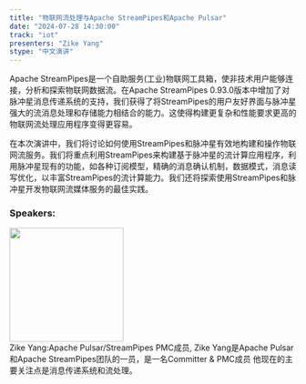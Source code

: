 ```yaml
---
title: "物联网流处理与Apache StreamPipes和Apache Pulsar"
date: "2024-07-28 14:30:00" 
track: "iot"
presenters: "Zike Yang"
stype: "中文演讲"
---
```

Apache StreamPipes是一个自助服务(工业)物联网工具箱，使非技术用户能够连接，分析和探索物联网数据流。在Apache StreamPipes 0.93.0版本中增加了对脉冲星消息传递系统的支持，我们获得了将StreamPipes的用户友好界面与脉冲星强大的流消息处理和存储能力相结合的能力。这使得构建更复杂和性能要求更高的物联网流处理应用程序变得更容易。

在本次演讲中，我们将讨论如何使用StreamPipes和脉冲星有效地构建和操作物联网流服务。我们将重点利用StreamPipes来构建基于脉冲星的流计算应用程序，利用脉冲星现有的功能，如各种订阅模型，精确的消息确认机制，数据模式，消息读写优化，以丰富StreamPipes的流计算能力。我们还将探索使用StreamPipes和脉冲星开发物联网流媒体服务的最佳实践。
 ### Speakers: 
 <img src="https://sessionize.com/image/1ab9-400o400o1-RjQykgYuEwMqtoE4EKEb4S.png" width="200" /><br>Zike Yang:Apache Pulsar/StreamPipes PMC成员, Zike Yang是Apache Pulsar和Apache StreamPipes团队的一员，是一名Committer & PMC成员
他现在的主要关注点是消息传递系统和流处理。
 <br><br>